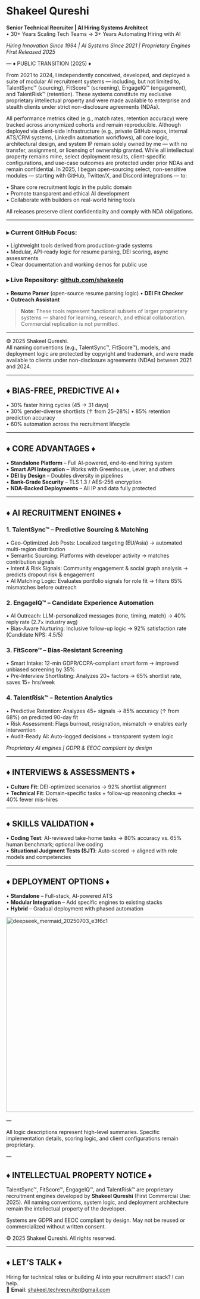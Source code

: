 # Shakeel Qureshi  
**Senior Technical Recruiter | AI Hiring Systems Architect**  
• 30+ Years Scaling Tech Teams → 3+ Years Automating Hiring with AI  

_Hiring Innovation Since 1994 | AI Systems Since 2021 | Proprietary Engines First Released 2025_

—
♦ PUBLIC TRANSITION (2025) ♦

From 2021 to 2024, I independently conceived, developed, and deployed a suite of modular AI recruitment systems — including, but not limited to, TalentSync™ (sourcing), FitScore™ (screening), EngageIQ™ (engagement), and TalentRisk™ (retention). These systems constitute my exclusive proprietary intellectual property and were made available to enterprise and stealth clients under strict non-disclosure agreements (NDAs).

All performance metrics cited (e.g., match rates, retention accuracy) were tracked across anonymized cohorts and remain reproducible.
Although deployed via client-side infrastructure (e.g., private GitHub repos, internal ATS/CRM systems, LinkedIn automation workflows), all core logic, architectural design, and system IP remain solely owned by me — with no transfer, assignment, or licensing of ownership granted.
While all intellectual property remains mine, select deployment results, client-specific configurations, and use-case outcomes are protected under prior NDAs and remain confidential.
In 2025, I began open-sourcing select, non-sensitive modules — starting with GitHub, Twitter/X, and Discord integrations — to:

• Share core recruitment logic in the public domain  
• Promote transparent and ethical AI development  
• Collaborate with builders on real-world hiring tools  

All releases preserve client confidentiality and comply with NDA obligations.

---

### ▸ Current GitHub Focus:
• Lightweight tools derived from production-grade systems  
• Modular, API-ready logic for resume parsing, DEI scoring, async assessments  
• Clear documentation and working demos for public use

### ▸ Live Repository: [github.com/shakeelq](https://github.com/shakeelq)
• **Resume Parser** (open-source resume parsing logic)
• **DEI Fit Checker**  
• **Outreach Assistant**

> **Note**: These tools represent functional subsets of larger proprietary systems — shared for learning, research, and ethical collaboration. Commercial replication is not permitted.



---

© 2025 Shakeel Qureshi.  
All naming conventions (e.g., TalentSync™, FitScore™), models, and deployment logic are protected by copyright and trademark, and were made available to clients under non-disclosure agreements (NDAs) between 2021 and 2024.

---

## ♦ BIAS-FREE, PREDICTIVE AI ♦
• 30% faster hiring cycles (45 → 31 days)  
• 30% gender-diverse shortlists (↑ from 25–28%)
• 85% retention prediction accuracy  
• 60% automation across the recruitment lifecycle  

---

## ♦ CORE ADVANTAGES ♦
• **Standalone Platform** – Full AI-powered, end-to-end hiring system  
• **Smart API Integration** – Works with Greenhouse, Lever, and others  
• **DEI by Design** – Doubles diversity in pipelines  
• **Bank-Grade Security** – TLS 1.3 / AES-256 encryption  
• **NDA-Backed Deployments** – All IP and data fully protected  

---

## ♦ AI RECRUITMENT ENGINES ♦

### 1. TalentSync™ – Predictive Sourcing & Matching
• Geo-Optimized Job Posts: Localized targeting (EU/Asia) → automated multi-region distribution  
• Semantic Sourcing: Platforms with developer activity → matches contribution signals  
• Intent & Risk Signals: Community engagement & social graph analysis → predicts dropout risk & engagement  
• AI Matching Logic: Evaluates portfolio signals for role fit → filters 65% mismatches before outreach    


### 2. EngageIQ™ – Candidate Experience Automation
• AI Outreach: LLM-personalized messages (tone, timing, match) → 40% reply rate (2.7× industry avg)  
• Bias-Aware Nurturing: Inclusive follow-up logic → 92% satisfaction rate (Candidate NPS: 4.5/5)  

### 3. FitScore™ – Bias-Resistant Screening
• Smart Intake: 12-min GDPR/CCPA-compliant smart form → improved unbiased screening by 35%  
• Pre-Interview Shortlisting: Analyzes 20+ factors → 65% shortlist rate, saves 15+ hrs/week  

### 4. TalentRisk™ – Retention Analytics
• Predictive Retention: Analyzes 45+ signals → 85% accuracy (↑ from 68%) on predicted 90-day fit  
• Risk Assessment: Flags burnout, resignation, mismatch → enables early intervention  
• Audit-Ready AI: Auto-logged decisions + transparent system logic  

_Proprietary AI engines | GDPR & EEOC compliant by design_

---

## ♦ INTERVIEWS & ASSESSMENTS ♦
• **Culture Fit**: DEI-optimized scenarios → 92% shortlist alignment  
• **Technical Fit**: Domain-specific tasks + follow-up reasoning checks → 40% fewer mis-hires

---

## ♦ SKILLS VALIDATION ♦
• **Coding Test**: AI-reviewed take-home tasks → 80% accuracy vs. 65% human benchmark; optional live coding  
• **Situational Judgment Tests (SJT)**: Auto-scored → aligned with role models and competencies

---

## ♦ DEPLOYMENT OPTIONS ♦
• **Standalone** – Full-stack, AI-powered ATS  
• **Modular Integration** – Add specific engines to existing stacks  
• **Hybrid** – Gradual deployment with phased automation  

<img width="1501" height="522" alt="deepseek_mermaid_20250703_e3f6c1" src="https://github.com/user-attachments/assets/17dbedd7-65f9-419b-b778-769a9040aa70" />

—

All logic descriptions represent high-level summaries. Specific implementation details, scoring logic, and client configurations remain proprietary.

—

## ♦ INTELLECTUAL PROPERTY NOTICE ♦
TalentSync™, FitScore™, EngageIQ™, and TalentRisk™ are proprietary recruitment engines developed by **Shakeel Qureshi** (First Commercial Use: 2025). All naming conventions, system logic, and deployment architecture remain the intellectual property of the developer.  


Systems are GDPR and EEOC compliant by design. May not be reused or commercialized without written consent.

© 2025 Shakeel Qureshi. All rights reserved.

---

## ♦ LET’S TALK ♦
Hiring for technical roles or building AI into your recruitment stack? I can help.  
📩 **Email**: shakeel.techrecruiter@gmail.com
